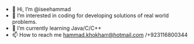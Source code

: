 - 👋 Hi, I’m @iseehammad
- 👀 I’m interested in coding for developing solutions of real world problems.
- 🌱 I’m currently learning Java/C/C++
- 📫 How to reach me  hammad.khokharr@hotmail.com /+923116800344



<!---
iseehammad/iseehammad is a ✨ special ✨ repository because its `README.md` (this file) appears on your GitHub profile.
You can click the Preview link to take a look at your changes.
--->
